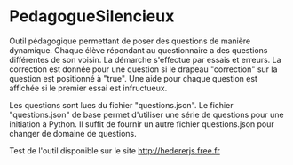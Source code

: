 # PedagogueSilencieux
Outil pédagogique permettant de poser des questions de manière dynamique. Chaque élève répondant au questionnaire a des questions différentes de son voisin. 
La démarche s'effectue par essais et erreurs. La correction est donnée pour une question si le drapeau "correction" sur la question est positionné à "true".
Une aide pour chaque question est affichée si le premier essai est infructueux.

Les questions sont lues du fichier "questions.json". Le fichier "questions.json" de base permet d'utiliser une série de questions pour une initiation à Python. 
Il suffit de fournir un autre fichier questions.json pour changer de domaine de questions.

Test de l'outil disponible sur le site http://hedererjs.free.fr
